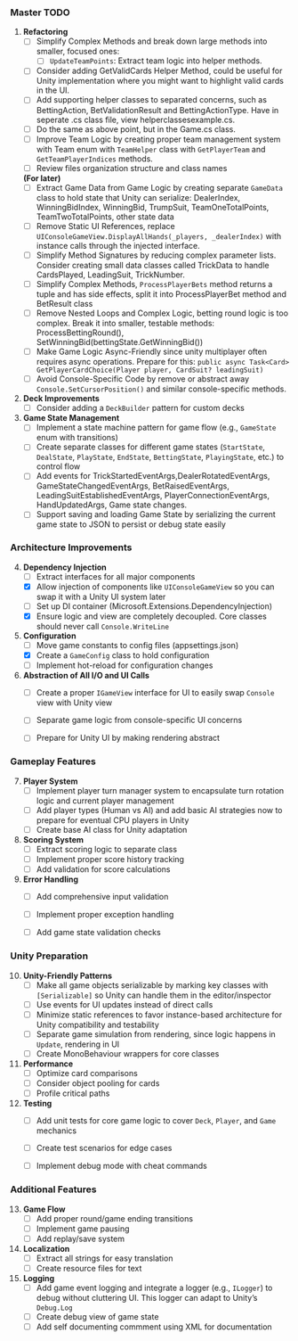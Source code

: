 ### **Master TODO**
1. **Refactoring**
   - [ ] Simplify Complex Methods and break down large methods into smaller, focused ones: 
       - [ ] `UpdateTeamPoints`: Extract team logic into helper methods.
   - [ ] Consider adding GetValidCards Helper Method, could be useful for Unity implementation where you might want to highlight valid cards in the UI.
   - [ ] Add supporting helper classes to separated concerns, such as BettingAction, BetValidationResult and BettingActionType. Have in seperate .cs class file, view helperclassesexample.cs.
   - [ ] Do the same as above point, but in the Game.cs class.
   - [ ] Improve Team Logic by creating proper team management system with Team enum with `TeamHelper` class with `GetPlayerTeam`  and `GetTeamPlayerIndices` methods.
   - [ ] Review files organization structure and class names
   
   **(For later)**
   - [ ] Extract Game Data from Game Logic by creating separate `GameData` class to hold state that Unity can serialize: DealerIndex, WinningBidIndex, WinningBid, TrumpSuit, TeamOneTotalPoints, TeamTwoTotalPoints, other state data
   - [ ] Remove Static UI References, replace `UIConsoleGameView.DisplayAllHands(_players, _dealerIndex)` with instance calls through the injected interface.
   - [ ] Simplify Method Signatures by reducing complex parameter lists. Consider creating small data classes called TrickData to handle CardsPlayed, LeadingSuit, TrickNumber.
   - [ ] Simplify Complex Methods, `ProcessPlayerBets` method returns a tuple and has side effects, split it into ProcessPlayerBet method and BetResult class
   - [ ] Remove Nested Loops and Complex Logic, betting round logic is too complex. Break it into smaller, testable methods: ProcessBettingRound(), SetWinningBid(bettingState.GetWinningBid())
   - [ ] Make Game Logic Async-Friendly since unity multiplayer often requires async operations. Prepare for this: `public async Task<Card> GetPlayerCardChoice(Player player, CardSuit? leadingSuit)`
   - [ ] Avoid Console-Specific Code by remove or abstract away `Console.SetCursorPosition()` and similar console-specific methods.

2. **Deck Improvements**
   - [ ] Consider adding a `DeckBuilder` pattern for custom decks

3. **Game State Management**
   - [ ] Implement a state machine pattern for game flow (e.g., `GameState` enum with transitions)
   - [ ] Create separate classes for different game states (`StartState`, `DealState`, `PlayState`, `EndState`, `BettingState`, `PlayingState`, etc.) to control flow
   - [ ] Add events for TrickStartedEventArgs,DealerRotatedEventArgs, GameStateChangedEventArgs, BetRaisedEventArgs, LeadingSuitEstablishedEventArgs, PlayerConnectionEventArgs, HandUpdatedArgs, Game state changes.
   - [ ] Support saving and loading Game State by serializing the current game state to JSON to persist or debug state easily

### Architecture Improvements
4. **Dependency Injection**
   - [ ] Extract interfaces for all major components
   - [x] Allow injection of components like `UIConsoleGameView` so you can swap it with a Unity UI system later
   - [ ] Set up DI container (Microsoft.Extensions.DependencyInjection)
   - [x] Ensure logic and view are completely decoupled. Core classes should never call `Console.WriteLine`

5. **Configuration**
   - [ ] Move game constants to config files (appsettings.json)
   - [x] Create a `GameConfig` class to hold configuration
   - [ ] Implement hot-reload for configuration changes

6. **Abstraction of All I/O and UI Calls**
   - [ ] Create a proper `IGameView` interface for UI to easily swap `Console` view with Unity view
   - [ ] Separate game logic from console-specific UI concerns
   - [ ] Prepare for Unity UI by making rendering abstract


### Gameplay Features
7. **Player System**
   - [ ] Implement player turn manager system to encapsulate turn rotation logic and current player management
   - [ ] Add player types (Human vs AI) and add basic AI strategies now to prepare for eventual CPU players in Unity
   - [ ] Create base AI class for Unity adaptation

8. **Scoring System**
   - [ ] Extract scoring logic to separate class
   - [ ] Implement proper score history tracking
   - [ ] Add validation for score calculations

9. **Error Handling**
   - [ ] Add comprehensive input validation
   - [ ] Implement proper exception handling
   - [ ] Add game state validation checks


### Unity Preparation
10. **Unity-Friendly Patterns**
    - [ ] Make all game objects serializable by marking key classes with `[Serializable]` so Unity can handle them in the editor/inspector
    - [ ] Use events for UI updates instead of direct calls
    - [ ] Minimize static references to favor instance-based architecture for Unity compatibility and testability
    - [ ] Separate game simulation from rendering, since logic happens in `Update`, rendering in UI
    - [ ] Create MonoBehaviour wrappers for core classes

11. **Performance**
    - [ ] Optimize card comparisons
    - [ ] Consider object pooling for cards
    - [ ] Profile critical paths

12. **Testing**
    - [ ] Add unit tests for core game logic to cover `Deck`, `Player`, and `Game` mechanics
    - [ ] Create test scenarios for edge cases
    - [ ] Implement debug mode with cheat commands


### Additional Features
13. **Game Flow**
    - [ ] Add proper round/game ending transitions
    - [ ] Implement game pausing
    - [ ] Add replay/save system

14. **Localization**
    - [ ] Extract all strings for easy translation
    - [ ] Create resource files for text

15. **Logging**
    - [ ] Add game event logging and integrate a logger (e.g., `ILogger`) to debug without cluttering UI. This logger can adapt to Unity’s `Debug.Log`
    - [ ] Create debug view of game state
    - [ ] Add self documenting commment using XML for documentation